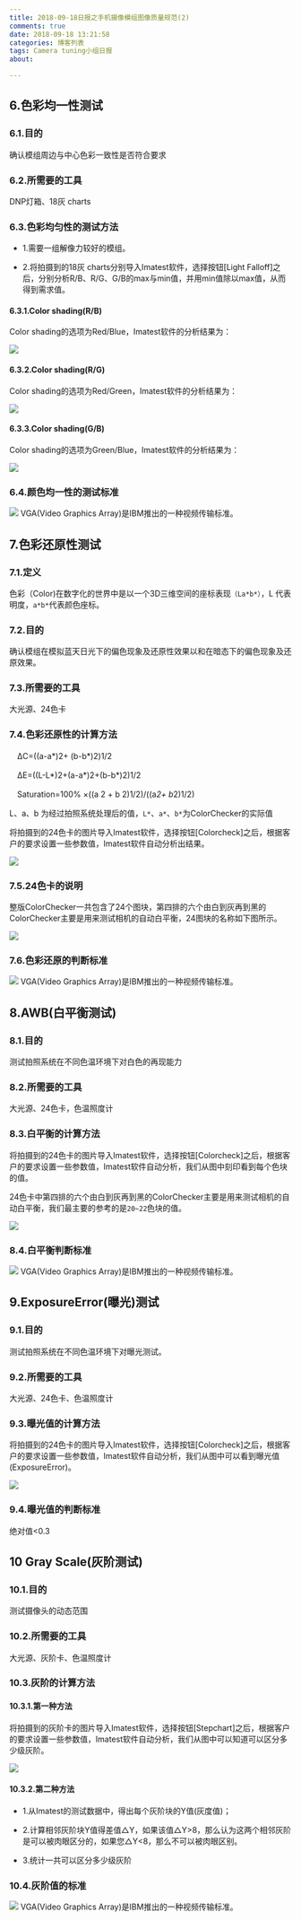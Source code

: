 ```yaml
---
title: 2018-09-18日报之手机摄像模组图像质量规范(2)
comments: true
date: 2018-09-18 13:21:58
categories: 博客列表
tags: Camera tuning小组日报
about:

---
```


## 6.色彩均一性测试

### 6.1.目的

确认模组周边与中心色彩一致性是否符合要求

### 6.2.所需要的工具

DNP灯箱、18灰 charts

### 6.3.色彩均匀性的测试方法

* 1.需要一组解像力较好的模组。

* 2.将拍摄到的18灰 charts分别导入Imatest软件，选择按钮[Light Falloff]之后，分别分析R/B、R/G、G/B的max与min值，并用min值除以max值，从而得到需求值。

#### 6.3.1.Color shading(R/B)

Color shading的选项为Red/Blue，Imatest软件的分析结果为：

![ ](https://www.cnblogs.com/images/cnblogs_com/cliy-10/1299108/o_30.png)

#### 6.3.2.Color shading(R/G)

Color shading的选项为Red/Green，Imatest软件的分析结果为：

![ ](https://www.cnblogs.com/images/cnblogs_com/cliy-10/1299108/o_36.png)

#### 6.3.3.Color shading(G/B)

Color shading的选项为Green/Blue，Imatest软件的分析结果为：

![ ](https://www.cnblogs.com/images/cnblogs_com/cliy-10/1299108/o_37.png)

### 6.4.颜色均一性的测试标准

![ ](https://www.cnblogs.com/images/cnblogs_com/cliy-10/1299108/o_45.png)
VGA(Video Graphics Array)是IBM推出的一种视频传输标准。

## 7.色彩还原性测试

### 7.1.定义

色彩（Color)在数字化的世界中是以一个3D三维空间的座标表现`（La*b*）`，L 代表明度，`a*b*`代表颜色座标。

### 7.2.目的

确认模组在模拟蓝天日光下的偏色现象及还原性效果以和在暗态下的偏色现象及还原效果。

### 7.3.所需要的工具

大光源、24色卡

### 7.4.色彩还原性的计算方法

　ΔC=((a-a*)2+ (b-b*)2)1/2

　ΔE=((L-L*)2+(a-a*)2+(b-b*)2)1/2

　Saturation=100% ×((a 2 + b 2)1/2)/((a*2+ b*2)1/2)

L、a、b 为经过拍照系统处理后的值，`L*`、`a*`、`b*`为ColorChecker的实际值

将拍摄到的24色卡的图片导入Imatest软件，选择按钮[Colorcheck]之后，根据客户的要求设置一些参数值，Imatest软件自动分析出结果。

![ ](https://www.cnblogs.com/images/cnblogs_com/cliy-10/1299108/o_38.png)

### 7.5.24色卡的说明

整版ColorChecker一共包含了24个图块，第四排的六个由白到灰再到黑的ColorChecker主要是用来测试相机的自动白平衡，24图块的名称如下图所示。

![ ](https://www.cnblogs.com/images/cnblogs_com/cliy-10/1299108/o_46.png)

### 7.6.色彩还原的判断标准

![ ](https://www.cnblogs.com/images/cnblogs_com/cliy-10/1299108/o_47.png)
VGA(Video Graphics Array)是IBM推出的一种视频传输标准。

## 8.AWB(白平衡测试)

### 8.1.目的

测试拍照系统在不同色温环境下对白色的再现能力

### 8.2.所需要的工具

大光源、24色卡，色温照度计

### 8.3.白平衡的计算方法

将拍摄到的24色卡的图片导入Imatest软件，选择按钮[Colorcheck]之后，根据客户的要求设置一些参数值，Imatest软件自动分析，我们从图中刻印看到每个色块的值。

24色卡中第四排的六个由白到灰再到黑的ColorChecker主要是用来测试相机的自动白平衡，我们最主要的参考的是`20~22`色块的值。

![ ](https://www.cnblogs.com/images/cnblogs_com/cliy-10/1299108/o_42.png)

### 8.4.白平衡判断标准

![ ](https://www.cnblogs.com/images/cnblogs_com/cliy-10/1299108/o_48.png)
VGA(Video Graphics Array)是IBM推出的一种视频传输标准。

## 9.ExposureError(曝光)测试

### 9.1.目的

测试拍照系统在不同色温环境下对曝光测试。

### 9.2.所需要的工具

大光源、24色卡、色温照度计

### 9.3.曝光值的计算方法

将拍摄到的24色卡的图片导入Imatest软件，选择按钮[Colorcheck]之后，根据客户的要求设置一些参数值，Imatest软件自动分析，我们从图中可以看到曝光值(ExposureError)。

![ ](https://www.cnblogs.com/images/cnblogs_com/cliy-10/1299108/o_43.png)

### 9.4.曝光值的判断标准

绝对值<0.3

## 10 Gray Scale(灰阶测试)

### 10.1.目的

测试摄像头的动态范围

### 10.2.所需要的工具

大光源、灰阶卡、色温照度计

### 10.3.灰阶的计算方法

#### 10.3.1.第一种方法

将拍摄到的灰阶卡的图片导入Imatest软件，选择按钮[Stepchart]之后，根据客户的要求设置一些参数值，Imatest软件自动分析，我们从图中可以知道可以区分多少级灰阶。

![ ](https://www.cnblogs.com/images/cnblogs_com/cliy-10/1299108/o_44.png)

#### 10.3.2.第二种方法

* 1.从Imatest的测试数据中，得出每个灰阶块的Y值(灰度值)；

* 2.计算相邻灰阶块Y值得差值△Y，如果该值△Y>8，那么认为这两个相邻灰阶是可以被肉眼区分的，如果您△Y<8，那么不可以被肉眼区别。

* 3.统计一共可以区分多少级灰阶

### 10.4.灰阶值的标准

![ ](https://www.cnblogs.com/images/cnblogs_com/cliy-10/1299108/o_49.png)
VGA(Video Graphics Array)是IBM推出的一种视频传输标准。